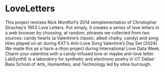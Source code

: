 # LoveLetters
This project remixes Nick Montfort’s 2014 reimplementation of Christopher Strachey’s 1953 Love Letters. Put simply, it creates a series of love letters in a web browser by choosing, at random, phrases we collected from two sources: candy hearts (a Valentine’s classic, albeit chalky, candy) and song titles played on air during KXT’s Anti-Love Song Valentine’s Day Set (2024). We made this as a hack-a-thon project during International Love Data Week. Charm your valentine with a candy-infused love or maybe anti-love letter. LabSynthE is a laboratory for synthetic and electronic poetry in UT Dallas’ Bass School of Arts, Humanities, and Technology led by xtine burrough.
